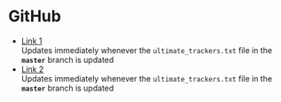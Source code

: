 # GitHub

* [Link 1](https://raw.githubusercontent.com/FlawlessCasual17/UltimateBTTrackersList/refs/heads/master/ultimate_trackers.txt)
  <br /> Updates immediately whenever the `ultimate_trackers.txt` file in the **`master`** branch is updated
* [Link 2](https://flawlesscasual17.github.io/UltimateBTTrackersList/ultimate_trackers.txt)
  <br /> Updates immediately whenever the `ultimate_trackers.txt` file in the **`master`**  branch is updated
